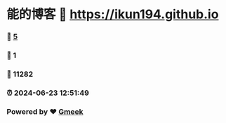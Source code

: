 # 能的博客 :link: https://ikun194.github.io 
### :page_facing_up: [5](https://ikun194.github.io/tag.html) 
### :speech_balloon: 1 
### :hibiscus: 11282 
### :alarm_clock: 2024-06-23 12:51:49 
### Powered by :heart: [Gmeek](https://github.com/Meekdai/Gmeek)
